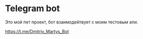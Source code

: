 # Telegram bot


 Это мой пет проект, бот взаимодейтвует с моим тестовым апи.
 
 https://t.me/Dmitriy_Martys_Bot
